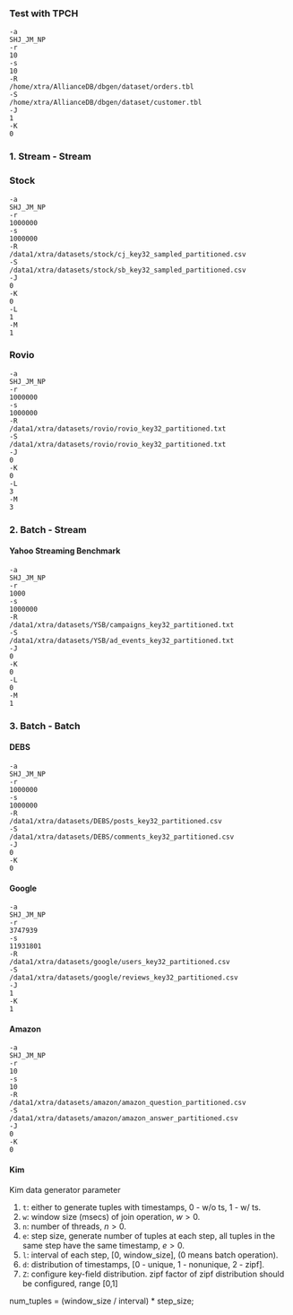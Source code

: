 ### Test with TPCH

```
-a
SHJ_JM_NP
-r
10
-s
10
-R
/home/xtra/AllianceDB/dbgen/dataset/orders.tbl
-S
/home/xtra/AllianceDB/dbgen/dataset/customer.tbl
-J
1
-K
0
```

### 1. Stream - Stream

### Stock

````
-a
SHJ_JM_NP
-r
1000000
-s
1000000
-R
/data1/xtra/datasets/stock/cj_key32_sampled_partitioned.csv
-S
/data1/xtra/datasets/stock/sb_key32_sampled_partitioned.csv
-J
0
-K
0
-L
1
-M
1
````

### Rovio

```
-a
SHJ_JM_NP
-r
1000000
-s
1000000
-R
/data1/xtra/datasets/rovio/rovio_key32_partitioned.txt
-S
/data1/xtra/datasets/rovio/rovio_key32_partitioned.txt
-J
0
-K
0
-L
3
-M
3
```

### 2. Batch - Stream

#### Yahoo Streaming Benchmark

```
-a
SHJ_JM_NP
-r
1000
-s
1000000
-R
/data1/xtra/datasets/YSB/campaigns_key32_partitioned.txt
-S
/data1/xtra/datasets/YSB/ad_events_key32_partitioned.txt
-J
0
-K
0
-L
0
-M
1
```

### 3. Batch - Batch

#### DEBS

```
-a
SHJ_JM_NP
-r
1000000
-s
1000000
-R
/data1/xtra/datasets/DEBS/posts_key32_partitioned.csv
-S
/data1/xtra/datasets/DEBS/comments_key32_partitioned.csv
-J
0
-K
0
```

#### Google

```
-a
SHJ_JM_NP
-r
3747939
-s
11931801
-R
/data1/xtra/datasets/google/users_key32_partitioned.csv
-S
/data1/xtra/datasets/google/reviews_key32_partitioned.csv
-J
1
-K
1
```

#### Amazon

```
-a
SHJ_JM_NP
-r
10
-s
10
-R
/data1/xtra/datasets/amazon/amazon_question_partitioned.csv
-S
/data1/xtra/datasets/amazon/amazon_answer_partitioned.csv
-J
0
-K
0
```


#### Kim

Kim data generator parameter

1. `t`: either to generate tuples with timestamps, 0 - w/o ts, 1 - w/ ts.
2. `w`: window size (msecs) of join operation, $w > 0$.
3. `n`: number of threads, $n > 0$.
4. `e`:  step size,  generate number of tuples at each step, all tuples in the same step have the same timestamp, $e > 0$.
5. `l`: interval of each step,  [0, window_size], (0 means batch operation).
6. `d`: distribution of timestamps, [0 - unique, 1 - nonunique, 2 - zipf].
7. `Z`: configure key-field distribution.  zipf factor of zipf distribution should be configured, range [0,1]

num_tuples = (window_size / interval) * step_size;
